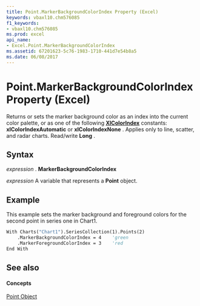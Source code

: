 ```yaml
---
title: Point.MarkerBackgroundColorIndex Property (Excel)
keywords: vbaxl10.chm576085
f1_keywords:
- vbaxl10.chm576085
ms.prod: excel
api_name:
- Excel.Point.MarkerBackgroundColorIndex
ms.assetid: 67201623-5c76-1983-1710-441d7e54b8a5
ms.date: 06/08/2017
---
```



# Point.MarkerBackgroundColorIndex Property (Excel)

Returns or sets the marker background color as an index into the current color palette, or as one of the following  **[XlColorIndex](xlcolorindex-enumeration-excel.md)** constants: **xlColorIndexAutomatic** or **xlColorIndexNone** . Applies only to line, scatter, and radar charts. Read/write **Long** .


## Syntax

 _expression_ . **MarkerBackgroundColorIndex**

 _expression_ A variable that represents a **Point** object.


## Example

This example sets the marker background and foreground colors for the second point in series one in Chart1.


```vb
With Charts("Chart1").SeriesCollection(1).Points(2) 
    .MarkerBackgroundColorIndex = 4    'green 
    .MarkerForegroundColorIndex = 3    'red 
End With
```


## See also


#### Concepts


[Point Object](point-object-excel.md)

